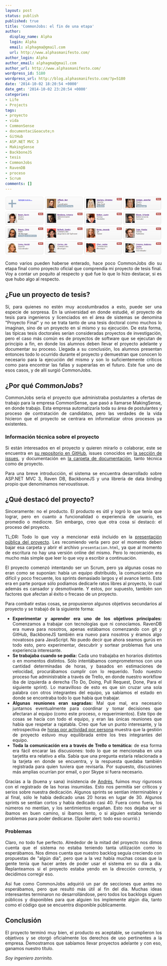 ```yaml
---
layout: post
status: publish
published: true
title: 'CommonJobs: el fin de una etapa'
author:
  display_name: Alpha
  login: Alpha
  email: alphagma@gmail.com
  url: http://www.alphasmanifesto.com/
author_login: Alpha
author_email: alphagma@gmail.com
author_url: http://www.alphasmanifesto.com/
wordpress_id: 5180
wordpress_url: http://blog.alphasmanifesto.com/?p=5180
date: '2014-10-02 18:20:54 +0000'
date_gmt: '2014-10-02 23:20:54 +0000'
categories:
- Life
- Projects
tags:
- proyecto
- vida
- CommonSense
- documentaci&oacute;n
- GitHub
- ASP.NET MVC 3
- MakingSense
- BackboneJS
- tesis
- CommonJobs
- RavenDB
- proceso
- Scrum
comments: []
---
```


![](/assets/commonJobs.png)

<p style="text-align: justify;">Como varios pueden haberse enterado, hace poco CommonJobs dio su etapa final como proyecto oficial que&nbsp;comprend&iacute;a mi proyecto de tesis final. Voy a contar un poquito al respecto y qu&eacute; fue lo que lo hizo destacar, si es que hubo algo al respecto.</p>
<p><!--more--></p>
<h2>&iquest;Fue un proyecto de tesis?</h2>
<p style="text-align: justify;">S&iacute;, para quienes no est&eacute;n muy acostumbrados a esto, puede ser una especie de sorpresa. En la universidad en donde estudi&eacute;, el proyecto de tesis para ingenieros y licenciados en el &aacute;rea de sistemas se denomina "Proyecto Final" y no se trata tanto de una tesis doctoral como muchos lo imaginan, sino de un proyecto en s&iacute; mismo y su&nbsp;ejecuci&oacute;n. De esta forma, las t&iacute;picas tesis doctorales ser&iacute;an consideradas proyectos de investigaci&oacute;n, pero el caso m&aacute;s com&uacute;n es de proyectos de software que se ejecutan de principio a fin, en donde los alumnos deben llevar el proyecto adelante y documentar su proceso. Llegada a su conclusi&oacute;n, los alumnos presentan entonces todo lo ocurrido durante el proyecto y demuestran que conocen lo necesario para la ejecuci&oacute;n del mismo y son lo suficientemente cr&iacute;ticos como para encontrar las fallas y superarlas en el futuro. Este fue uno de esos casos, y de all&iacute; surgi&oacute; CommonJobs.</p>
<h2>&iquest;Por qu&eacute; <em>CommonJobs</em>?</h2>
<p style="text-align: justify;">CommonJobs ser&iacute;a el proyecto que administraba postulantes a ofertas de trabajo para la empresa CommonSense, que pas&oacute; a llamarse MakingSense, en donde trabajo. Esta empresa automatizar&iacute;a toda su &aacute;rea de postulantes y proceso de contrataci&oacute;n de candidatos, pero las verdades de la vida hicieron que el proyecto se centrara en informatizar otros procesos ya existentes.</p>
<h3>Informaci&oacute;n t&eacute;cnica sobre el proyecto</h3>
<p style="text-align: justify;">Si est&aacute;n interesados en el proyecto y quieren mirarlo o colaborar, este se encuentra en <a href="https://github.com/CommonJobs/CommonJobs">su repositorio en GitHub</a>, issues conocidos en <a href="https://github.com/CommonJobs/CommonJobs/issues">la secci&oacute;n de issues</a>, y documentaci&oacute;n en <a href="https://github.com/CommonJobs/CommonJobs/tree/master/entregables/site/Docs">la carpeta de documentaci&oacute;n</a>, tanto t&eacute;cnica como de proyecto.</p>
<p style="text-align: justify;">Para una breve introducci&oacute;n, el sistema se encuentra desarrollado sobre ASP.NET MVC 3, Raven DB, BackboneJS y una librer&iacute;a de data binding propio que denominamos nervoustissue.</p>
<h2>&iquest;Qu&eacute; destac&oacute; del proyecto?</h2>
<p style="text-align: justify;">Sinceramente: no el producto. El producto es &uacute;til y logr&oacute; lo que ten&iacute;a que lograr, pero en cuanto a funcionalidad o experiencia de usuario, es promedio o mediocre. Sin embargo, creo que otra cosa s&iacute; destac&oacute;: el proceso del proyecto.</p>
<p style="text-align: justify;">TL;DR: Todo lo que voy a mencionar est&aacute; incluido en la <a href="https://github.com/CommonJobs/CommonJobs/tree/master/entregables/site/Docs/Proyecto/Presentacion%20Publica">presentaci&oacute;n p&uacute;blica del proyecto</a>. Les recomiendo verla pero por el momento deben bajar esa carpeta y abrir el archivo <code>presentacion.html</code>, ya que al momento de escritura no hay una versi&oacute;n online del mismo. Pero lo recomiendo, es mucho m&aacute;s simple que leer lo que voy a escribir a continuaci&oacute;n.</p>
<p style="text-align: justify;">El proyecto comenz&oacute; intentando ser un Scrum, pero ya algunas cosas no eran como se supon&iacute;an: hab&iacute;a un equipo distribuido, la comunicaci&oacute;n era dif&iacute;cil y poco frecuente, los sprints demasiado largos y el avance lento. Esto era en parte porque s&oacute;lo pod&iacute;amos dedicarle ratos libres al proyecto, lo cual adem&aacute;s es cansador y desmotivante. Y estos, por supuesto, tambi&eacute;n son factores que afectan al &eacute;xito o frecaso de un proyecto.</p>
<p style="text-align: justify;">Para combatir estas cosas, se propusieron algunos objetivos secundarios al proyecto y se trabaj&oacute; de la siguiente forma:</p>
<ul style="text-align: justify;">
<li><strong>Experimentar y aprender era uno de los objetivos principales:</strong> Comenzamos a trabajar con tecnolog&iacute;as que ni conoc&iacute;amos. RavenDB era nueva para nosotros, apenas est&aacute;bamos comenzando con git y GitHub, BackboneJS tambi&eacute;n era nuevo para nosotros y &eacute;ramos algo novatosos para JavaScript. No puedo decir que ahora seamos gur&uacute;s en todo esto, pero experimentar, descubrir y sortear problemas fue una experiencia interesante.</li>
<li><strong>Se trabajaba cuando se pod&iacute;a:</strong>&nbsp;Cada uno trabajaba en horarios distintos o en momentos distintos. S&oacute;lo intent&aacute;bamos comprometernos con una cantidad determinadas de horas, y basados en estimaciones de velocidad, procur&aacute;bamos cumplir con lo requerido. Todo nuestro proceso fue administrable a trav&eacute;s de Trello, en donde nuestro workflow iba de izquierda a derecha (To Do, Doing, Pull Request, Done, Para el siguiente sprint). Lo maravilloso de esto es que sin cruzar una sola palabra con otros integrantes del equipo, ya sab&iacute;amos el estado en donde se encontraba todo lo que hab&iacute;a que trabajar.</li>
<li><strong>Algunas reuniones eran sagradas:</strong> Mal que mal, era necesario juntarnos eventualmente para coordinar y tomar decisiones que afectaran al equipo (como este proceso, o requerimientos). Este tipo de cosas se hac&iacute;a con todo el equipo, y eran las &uacute;nicas reuniones que hab&iacute;a que respetar a rajatabla. Creo que fue un punto interesante, y la retrospectiva de <a href="https://raw.githubusercontent.com/CommonJobs/CommonJobs/master/entregables/site/Docs/Proyecto/Retrospectiva/Images/Horas-por-persona-por-actividad.png">horas por actividad por persona</a>&nbsp;muestra que la gesti&oacute;n de proyecto estuvo muy equilibrada entre los tres integrantes del equipo.</li>
<li><strong>Toda la comunicaci&oacute;n era a trav&eacute;s de Trello o tem&aacute;tica:</strong> de esa forma era f&aacute;cil encarar las discusiones: todo lo que se mencionaba en una tarjetita era relativo a ella. Sab&iacute;a que una pregunta estar&iacute;a relacionada a la tarjeta en donde se encuentra, y la respuesta quedaba tambi&eacute;n registrada para quien tuviera que revisarla. Por supuesto, discusiones m&aacute;s amplias ocurr&iacute;an por email, o por Skype si fuera necesario.</li>
</ul>
<p style="text-align: justify;">Gracias a la (buena y sana) insistencia de <a href="https://github.com/andresmoschini">Andr&eacute;s</a>, fuimos muy rigurosos con el registrado de las horas insumidas. Esto nos permit&iacute;a ser cr&iacute;ticos y serios sobre nuestra dedicaci&oacute;n. Algunos sprints se sent&iacute;an interminables y al final, s&oacute;lo le hab&iacute;a dedicado unas 20 horas en lugar de 30. Algunos sprints se sent&iacute;an cortos y hab&iacute;a dedicado casi 40. Fuera como fuera, los n&uacute;meros no ment&iacute;an, y los sentimientos enga&ntilde;an. Esto nos dejaba ver si &iacute;bamos en buen camino, si &iacute;bamos lento, o si alguien estaba teniendo problemas para poder dedicarse. (Spoiler alert: todo eso ocurri&oacute;.)</p>
<h3>Problemas</h3>
<p style="text-align: justify;">Claro, no todo fue&nbsp;perfecto. Alrededor de la mitad del proyecto nos dimos cuenta que el sistema no estaba teniendo tanta utilizaci&oacute;n como lo esper&aacute;bamos. Nos dimos cuenta que nuestro backlog segu&iacute;a creciendo con propuestas de "alg&uacute;n d&iacute;a", pero que a la vez hab&iacute;a muchas cosas que la gente ten&iacute;a que hacer antes de poder usar el sistema en su d&iacute;a a d&iacute;a. Replanteamos si el proyecto estaba yendo en la direcci&oacute;n correcta, y decidimos corregir eso.</p>
<p style="text-align: justify;">As&iacute; fue como CommonJobs adquiri&oacute; un par de secciones que antes no esper&aacute;bamos, pero que result&oacute; m&aacute;s &uacute;til al fin del d&iacute;a. Muchas ideas interesantes terminaron no desarroll&aacute;ndose, pero todos los backlogs siguen p&uacute;blicos y disponibles para que alguien los implemente alg&uacute;n d&iacute;a, tanto como el c&oacute;digo que se encuentra disponible p&uacute;blicamente.</p>
<h2>Conclusi&oacute;n</h2>
<p style="text-align: justify;">El proyecto termin&oacute; muy bien, el producto es aceptable, se cumplieron los objetivos y se otorg&oacute; oficialmente los derechos de uso pertinentes a la empresa. Demostramos que sab&iacute;amos llevar proyectos adelante y con eso, ganamos nuestro t&iacute;tulo.</p>
<p style="text-align: justify;"><em>Soy ingeniero zorrinito.</em></p>
